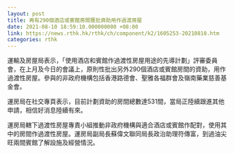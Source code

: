 ```yaml
---
layout: post
title: 再有290個酒店或賓館房間獲批資助用作過渡房屋
date: 2021-08-10 18:59:10.000000000 +08:00
link: https://news.rthk.hk/rthk/ch/component/k2/1605253-20210810.htm
categories: rthk
---
```


運輸及房屋局表示，「使用酒店和賓館作過渡性房屋用途的先導計劃」評審委員會，在上月及今日的會議上，原則性批出另外290個酒店或賓館房間的資助，用作過渡性房屋。參與的非政府機構包括香港路德會、聖雅各福群會及嶺南藥業慈善基金會。

運房局在社交專頁表示，目前計劃資助的房間總數達531間，當局正陸續跟進其他申請，相信好消息陸續有來。

運房局轄下過渡性房屋專責小組推動非政府機構與適合酒店或賓館作配對，使用其中的房間作過渡性房屋。運房局副局長蘇偉文聯同局長政治助理符傳富，到過油尖旺兩間賓館了解設施及經營情況。
